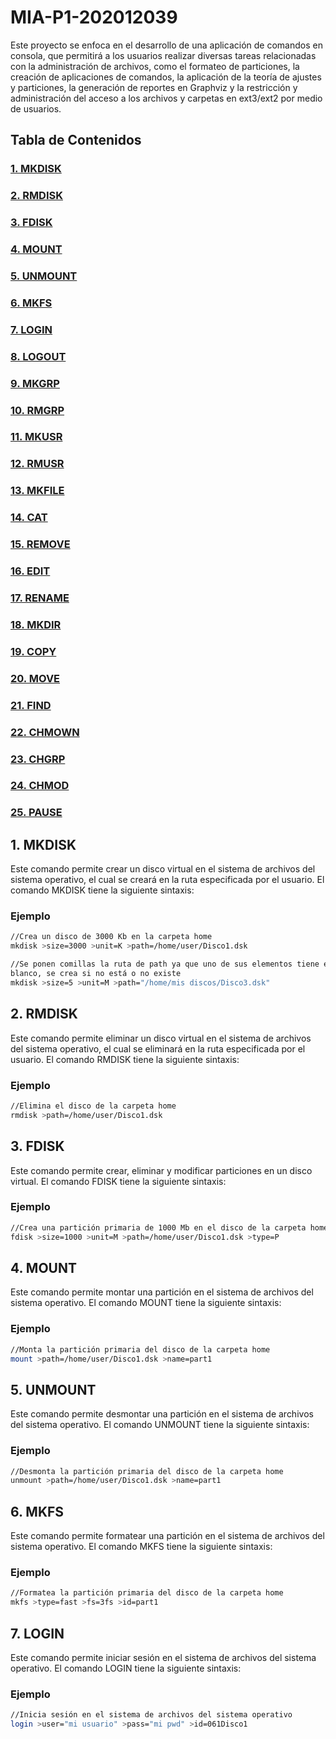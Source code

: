 # MIA-P1-202012039

Este proyecto se enfoca en el desarrollo de una aplicación de comandos en consola, que permitirá a los usuarios realizar diversas tareas relacionadas con la administración de archivos, como el formateo de particiones, la creación de aplicaciones de comandos, la aplicación de la teoría de ajustes y particiones, la generación de reportes en Graphviz y la restricción y administración del acceso a los archivos y carpetas en ext3/ext2 por medio de usuarios.

## Tabla de Contenidos
### [1. MKDISK](#1-mkdisk-1)
### [2. RMDISK](#2-rmdisk-1)
### [3. FDISK](#3-fdisk-1)
### [4. MOUNT](#4-mount-1)
### [5. UNMOUNT](#5-unmount-1)
### [6. MKFS](#6-mkfs-1)
### [7. LOGIN](#7-login-1)
### [8. LOGOUT](#8-logout-1)
### [9. MKGRP](#9-mkgrp-1)
### [10. RMGRP](#10-rmgrp-1)
### [11. MKUSR](#11-mkusr-1)
### [12. RMUSR](#12-rmusr-1)
### [13. MKFILE](#13-mkfile-1)
### [14. CAT](#14-cat-1)
### [15. REMOVE](#15-remove-1)
### [16. EDIT](#16-edit-1)
### [17. RENAME](#17-rename-1)
### [18. MKDIR](#18-mkdir-1)
### [19. COPY](#19-copy-1)
### [20. MOVE](#20-move-1)
### [21. FIND](#21-find-1)
### [22. CHMOWN](#22-chmown-1)
### [23. CHGRP](#23-chgrp-1)
### [24. CHMOD](#24-chmod-1)
### [25. PAUSE](#25-pause-1)

## 1. MKDISK
Este comando permite crear un disco virtual en el sistema de archivos del sistema operativo, el cual se creará en la ruta especificada por el usuario. El comando MKDISK tiene la siguiente sintaxis:

### Ejemplo
```bash
//Crea un disco de 3000 Kb en la carpeta home
mkdisk >size=3000 >unit=K >path=/home/user/Disco1.dsk

//Se ponen comillas la ruta de path ya que uno de sus elementos tiene espacios en
blanco, se crea si no está o no existe
mkdisk >size=5 >unit=M >path="/home/mis discos/Disco3.dsk"
```
## 2. RMDISK
Este comando permite eliminar un disco virtual en el sistema de archivos del sistema operativo, el cual se eliminará en la ruta especificada por el usuario. El comando RMDISK tiene la siguiente sintaxis:

### Ejemplo
```bash
//Elimina el disco de la carpeta home
rmdisk >path=/home/user/Disco1.dsk
```

## 3. FDISK
Este comando permite crear, eliminar y modificar particiones en un disco virtual. El comando FDISK tiene la siguiente sintaxis:

### Ejemplo
```bash
//Crea una partición primaria de 1000 Mb en el disco de la carpeta home
fdisk >size=1000 >unit=M >path=/home/user/Disco1.dsk >type=P
```

## 4. MOUNT
Este comando permite montar una partición en el sistema de archivos del sistema operativo. El comando MOUNT tiene la siguiente sintaxis:

### Ejemplo
```bash
//Monta la partición primaria del disco de la carpeta home
mount >path=/home/user/Disco1.dsk >name=part1
```

## 5. UNMOUNT
Este comando permite desmontar una partición en el sistema de archivos del sistema operativo. El comando UNMOUNT tiene la siguiente sintaxis:

### Ejemplo
```bash
//Desmonta la partición primaria del disco de la carpeta home
unmount >path=/home/user/Disco1.dsk >name=part1
```

## 6. MKFS
Este comando permite formatear una partición en el sistema de archivos del sistema operativo. El comando MKFS tiene la siguiente sintaxis:

### Ejemplo
```bash
//Formatea la partición primaria del disco de la carpeta home
mkfs >type=fast >fs=3fs >id=part1
```

## 7. LOGIN
Este comando permite iniciar sesión en el sistema de archivos del sistema operativo. El comando LOGIN tiene la siguiente sintaxis:

### Ejemplo
```bash
//Inicia sesión en el sistema de archivos del sistema operativo
login >user="mi usuario" >pass="mi pwd" >id=061Disco1
```

